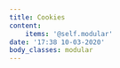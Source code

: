 ```yaml
---
title: Cookies
content:
    items: '@self.modular'
date: '17:38 10-03-2020'
body_classes: modular
---
```


